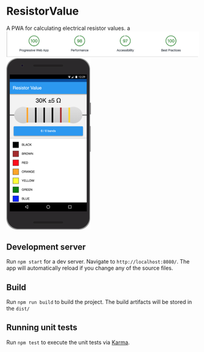 # ResistorValue

A PWA for calculating electrical resistor values.
a
<img src="images/audit.png">
<img src="images/screenshot.png" height="450">

## Development server

Run `npm start` for a dev server. Navigate to `http://localhost:8080/`. The app will automatically
reload if you change any of the source files.

## Build

Run `npm run build` to build the project. The build artifacts will be stored in the `dist/`

## Running unit tests

Run `npm test` to execute the unit tests via [Karma](https://karma-runner.github.io).
